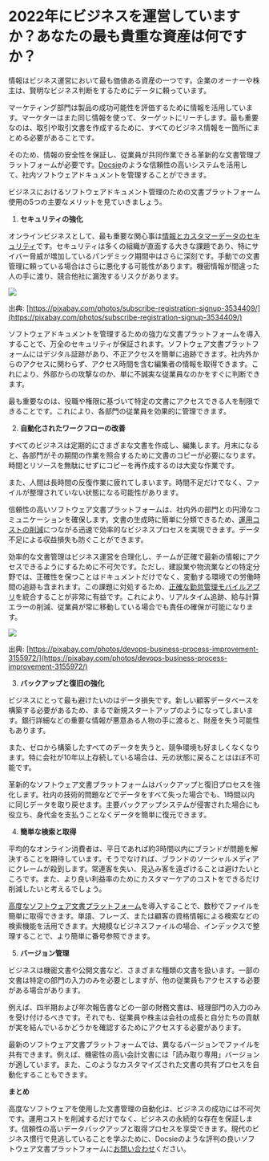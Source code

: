 # 2022年にビジネスを運営していますか？あなたの最も貴重な資産は何ですか？

情報はビジネス運営において最も価値ある資産の一つです。企業のオーナーや株主は、賢明なビジネス判断をするためにデータに頼っています。

マーケティング部門は製品の成功可能性を評価するために情報を活用しています。マーケターはまた同じ情報を使って、ターゲットにリーチします。最も重要なのは、取引や取引文書を作成するために、すべてのビジネス情報を一箇所にまとめる必要があることです。

そのため、情報の安全性を保証し、従業員が共同作業できる革新的な文書管理プラットフォームが必要です。[Docsie](https://www.docsie.io/)のような信頼性の高いシステムを活用して、社内ソフトウェアドキュメントを管理することができます。

ビジネスにおけるソフトウェアドキュメント管理のための文書プラットフォーム使用の5つの主要なメリットを見ていきましょう。

1. **セキュリティの強化**

オンラインビジネスとして、最も重要な関心事は[情報とカスタマーデータのセキュリティ](https://medium.com/the-mission/data-security-how-to-keep-your-customers-information-safe-a3150510a7b7)です。セキュリティは多くの組織が直面する大きな課題であり、特にサイバー脅威が増加しているパンデミック期間中はさらに深刻です。手動での文書管理に頼っている場合はさらに悪化する可能性があります。機密情報が間違った人の手に渡り、競合他社に漏洩するリスクがあります。

![](https://docsie-app-media.s3.amazonaws.com/image/7093/doc_ULxUK3nJlSUujhpeo/dzvhszbukmvbogbvaokv)

出典: [https://pixabay.com/photos/subscribe-registration-signup-3534409/](https://pixabay.com/photos/subscribe-registration-signup-3534409/)

ソフトウェアドキュメントを管理するための強力な文書プラットフォームを導入することで、万全のセキュリティが保証されます。ソフトウェア文書プラットフォームにはデジタル証跡があり、不正アクセスを簡単に追跡できます。社内外からのアクセスに関わらず、アクセス時間を含む編集者の情報を取得できます。これにより、外部からの攻撃なのか、単に不誠実な従業員なのかをすぐに判断できます。

最も重要なのは、役職や権限に基づいて特定の文書にアクセスできる人を制限できることです。これにより、各部門の従業員を効果的に管理できます。

2. **自動化されたワークフローの改善**

すべてのビジネスは定期的にさまざまな文書を作成し、編集します。月末になると、各部門がその期間の作業を照合するために文書のコピーが必要になります。時間とリソースを無駄にせずにコピーを再作成するのは大変な作業です。

また、人間は長時間の反復作業に疲れてしまいます。時間不足だけでなく、ファイルが整理されていない状態になる可能性があります。

信頼性の高いソフトウェア文書プラットフォームは、社内外の部門との円滑なコミュニケーションを確保します。文書の生成時に簡単に分類できるため、[運用コストの削減](https://www.forbes.com/sites/forbesbusinesscouncil/2020/03/25/15-smart-ways-you-can-save-money-as-a-new-business/)につながる迅速で効率的なビジネスプロセスを実現できます。データ不足による収益損失も防ぐことができます。

効率的な文書管理はビジネス運営を合理化し、チームが正確で最新の情報にアクセスできるようにするために不可欠です。ただし、建設業や物流業などの特定分野では、正確性を保つことはドキュメントだけでなく、変動する環境での労働時間の追跡も含まれます。この課題に対処するため、[正確な勤怠管理モバイルアプリ](https://www.workyard.com/compare/clock-in-clock-out-app)を統合することが非常に有益です。これにより、リアルタイム追跡、給与計算エラーの削減、従業員が常に移動している場合でも責任の確保が可能になります。

![](https://docsie-app-media.s3.amazonaws.com/image/7093/doc_ULxUK3nJlSUujhpeo/pmtqrveocdzwqdizlizv)

出典: [https://pixabay.com/photos/devops-business-process-improvement-3155972/](https://pixabay.com/photos/devops-business-process-improvement-3155972/)

3. **バックアップと復旧の強化**

ビジネスにとって最も避けたいのはデータ損失です。新しい顧客データベースを構築する必要があるため、まるで新規スタートアップのようになってしまいます。銀行詳細などの重要な情報が悪意ある人物の手に渡ると、財産を失う可能性もあります。

また、ゼロから構築したすべてのデータを失うと、競争環境も好ましくなくなります。特に会社が10年以上存続している場合は、元の状態に戻ることはほぼ不可能です。

革新的なソフトウェア文書プラットフォームはバックアップと復旧プロセスを強化します。社内の技術的問題などでデータをすべて失った場合でも、1時間以内に同じデータを取り戻せます。主要バックアップシステムが侵害された場合にも役立ち、身代金を支払うことなくデータを簡単に復元できます。

4. **簡単な検索と取得**

平均的なオンライン消費者は、平日であれば約3時間以内にブランドが問題を解決することを期待しています。そうでなければ、ブランドのソーシャルメディアにクレームが殺到します。常連客を失い、見込み客を遠ざけることは避けたいところです。また、より良い利益率のためにカスタマーケアのコストをできるだけ削減したいと考えるでしょう。

[高度なソフトウェア文書プラットフォーム](https://www.businessnewsdaily.com/8026-choosing-a-document-management-system.html)を導入することで、数秒でファイルを簡単に取得できます。単語、フレーズ、または顧客の資格情報による検索などの検索機能を活用できます。大規模なビジネスファイルの場合、インデックスで整理することで、より簡単に番号参照できます。

5. **バージョン管理**

ビジネスは機密文書や公開文書など、さまざまな種類の文書を扱います。一部の文書は特定の部門の入力のみを必要としますが、他の従業員もアクセスする必要がある場合があります。

例えば、四半期および年次報告書などの一部の財務文書は、経理部門の入力のみを受け付けるべきです。それでも、従業員や株主は会社の成長と自分たちの貢献が実を結んでいるかどうかを確認するためにアクセスする必要があります。

最新のソフトウェア文書プラットフォームでは、異なるバージョンでファイルを共有できます。例えば、機密性の高い会計文書には「読み取り専用」バージョンが適しています。また、このようなカスタマイズされた文書の共有プロセスを自動化することもできます。

**まとめ**

高度なソフトウェアを使用した文書管理の自動化は、ビジネスの成功には不可欠です。運用コストを削減するだけでなく、ビジネスの永続的な存在を保証します。信頼性の高いデータバックアップと取得プロセスを享受できます。現代のビジネス慣行で見逃していることを学ぶために、Docsieのような評判の良いソフトウェア文書プラットフォームに[お問い合わせ](https://www.docsie.io/discovery_call/)ください。